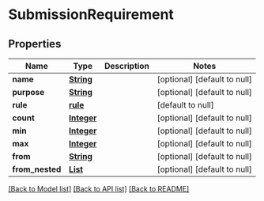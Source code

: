 # SubmissionRequirement
## Properties

Name | Type | Description | Notes
------------ | ------------- | ------------- | -------------
**name** | [**String**](string.md) |  | [optional] [default to null]
**purpose** | [**String**](string.md) |  | [optional] [default to null]
**rule** | [**rule**](rule.md) |  | [default to null]
**count** | [**Integer**](integer.md) |  | [optional] [default to null]
**min** | [**Integer**](integer.md) |  | [optional] [default to null]
**max** | [**Integer**](integer.md) |  | [optional] [default to null]
**from** | [**String**](string.md) |  | [optional] [default to null]
**from\_nested** | [**List**](items.md) |  | [optional] [default to null]

[[Back to Model list]](../interface_specification_of_pe_openapi_spec_component.md#documentation-for-models) [[Back to API list]](../interface_specification_of_pe_openapi_spec_component.md#documentation-for-api-endpoints) [[Back to README]](../interface_specification_of_pe_openapi_spec_component.md)

